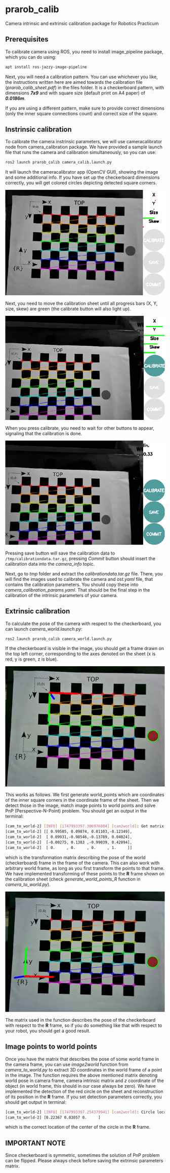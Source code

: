 # prarob_calib
Camera intrinsic and extrinsic calibration package for Robotics Practicum

## Prerequisites
To calibrate camera using ROS, you need to install image_pipeline package, which you can do using:

```bash
apt install ros-jazzy-image-pipeline
```

Next, you will need a calibration pattern. You can use whichever you like, the instructions written here are aimed towards the calibration file (_prarob_calib_sheet.pdf_) in the files folder. It is a checkerboard pattern, with dimensions _**7x9**_ and with square size (default print on A4 paper) of _**0.0186m**_.

If you are using a different pattern, make sure to provide correct dimensions (only the inner square connections count) and correct size of the square. 

## Instrinsic calibration
To calibrate the camera instrinsic parameters, we will use cameracalibrator node from camera_calibration package. We have provided a sample launch file that runs the camera and calibration simultaneously, so you can use:

```bash
ros2 launch prarob_calib camera_calib.launch.py
```

It will launch the cameracalibrator app (OpenCV GUI), showing the image and some additional info. If you have set up the checkerboard dimensions correctly, you will get colored circles depicting detected square corners. 

![calibration start](https://github.com/larics/prarob_calib/blob/main/files/calib_start.png "Calibration start")

Next, you need to move the calibration sheet until all progress bars (X, Y, size, skew) are green (the calibrate button will also light up).

![calibration ready](https://github.com/larics/prarob_calib/blob/main/files/calib_ready.png "Calibration ready")

When you press calibrate, you need to wait for other buttons to appear, signaling that the calibration is done. 

![calibration done](https://github.com/larics/prarob_calib/blob/main/files/calib_done.png "Calibration done")

Pressing save button will save the calibration data to `/tmp/calibrationdata.tar.gz`, pressing _Commit_ button should insert the calibration data into the _camera_info_ topic. 

Next, go to _tmp_ folder and extract the _calibrationdata.tar.gz_ file. There, you will find the images used to calibrate the camera and _ost.yaml_ file, that contains the calibration parameters. You should copy these into _camera_calibration_params.yaml_. That should be the final step in the calibration of the intrinsic parameters of your camera.

## Extrinsic calibration
To calculate the pose of the camera with respect to the checkerboard, you can launch _camera_world.launch.py_:

```bash
ros2 launch prarob_calib camera_world.launch.py
```

If the checkerboard is visible in the image, you should get a frame drawn on the top left corner, corresponding to the axes denoted on the sheet (x is red, y is green, z is blue).

![chessboard frame](https://github.com/larics/prarob_calib/blob/main/files/chessboard_frame.png "Chessboard frame")

This works as follows. We first generate world_points which are coordinates of the inner square corners in the coordinate frame of the sheet. Then we detect those in the image, match image points to world points and solve PnP (Perspective-N-Point) problem. You should get an output in the terminal:

```bash
[cam_to_world-2] [INFO] [1747993397.306976804] [cam2world]: Got matrix
[cam_to_world-2] [[ 0.99505, 0.09874, 0.01103,-0.12349],
[cam_to_world-2]  [ 0.09931,-0.98546,-0.13789, 0.04024],
[cam_to_world-2]  [-0.00275, 0.1383 ,-0.99039, 0.42894],
[cam_to_world-2]  [ 0.     , 0.     , 0.     , 1.     ]]
```

which is the transformation matrix describing the pose of the world (checkerboard) frame in the frame of the camera. This can also work with arbitrary world frame, as long as you first transform the points to that frame. We have implemented transforming of these points to the **R** frame shown on the calibration sheet (check _generate_world_points_R_ function in _camera_to_world.py_).

![R frame](https://github.com/larics/prarob_calib/blob/main/files/R_frame.png "R frame")

The matrix used in the function describes the pose of the checkerboard with respect to the **R** frame, so if you do something like that with respect to your robot, you should get a good result.

## Image points to world points
Once you have the matrix that describes the pose of some world frame in the camera frame, you can use _image2world_ function from _camera_to_world.py_ to extract 3D coordinates in the world frame of a point in the image. The function requires the above mentioned matrix denoting world pose in camera frame, camera intrinsic matrix and _z_ coordinate of the object (in world frame, this should in our case always be zero). We have implemented the detection of the red circle on the sheet and reconstruction of its position in the **R** frame. If you set detection parameters correctly, you should get output in terminal:

```bash
[cam_to_world-2] [INFO] [1747993397.254379941] [cam2world]: Circle location:
[cam_to_world-2] [0.22367 0.03057 0.     ]
```

which is the correct location of the center of the circle in the **R** frame. 

## IMPORTANT NOTE
Since checkerboard is symmetric, sometimes the solution of PnP problem can be flipped. Please always check before saving the extrinsic parameters matrix. 
